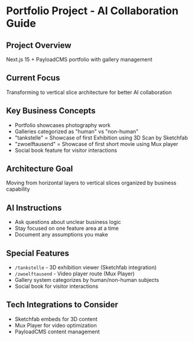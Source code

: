 # Portfolio Project - AI Collaboration Guide

## Project Overview
Next.js 15 + PayloadCMS portfolio with gallery management

## Current Focus
Transforming to vertical slice architecture for better AI collaboration

## Key Business Concepts
- Portfolio showcases photography work
- Galleries categorized as "human" vs "non-human" 
- "tankstelle" = Showcase of first Exhibition using 3D Scan by Sketchfab
- "zwoelftausend" = Showcase of first short movie using Mux player
- Social book feature for visitor interactions

## Architecture Goal
Moving from horizontal layers to vertical slices organized by business capability

## AI Instructions
- Ask questions about unclear business logic
- Stay focused on one feature area at a time
- Document any assumptions you make

## Special Features
- `/tankstelle` - 3D exhibition viewer (Sketchfab integration)
- `/zwoelftausend` - Video player route (Mux Player)
- Gallery system categorizes by human/non-human subjects
- Social book for visitor interactions

## Tech Integrations to Consider
- Sketchfab embeds for 3D content
- Mux Player for video optimization
- PayloadCMS content management